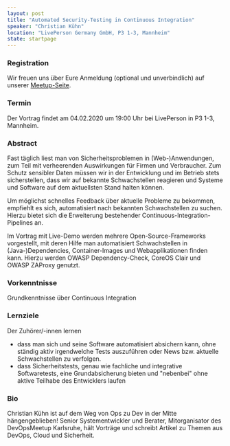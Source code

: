 ```yaml
---
layout: post
title: "Automated Security-Testing in Continuous Integration"
speaker: "Christian Kühn"
location: "LivePerson Germany GmbH, P3 1-3, Mannheim"
state: startpage
---
```


### Registration

Wir freuen uns über Eure Anmeldung (optional und unverbindlich) auf unserer [Meetup-Seite](https://www.meetup.com/de-DE/mannheim-java-usergroup/events/267885444/).

### Termin

Der Vortrag findet am 04.02.2020 um 19:00 Uhr bei LivePerson in P3 1-3, Mannheim. 

### Abstract

Fast täglich liest man von Sicherheitsproblemen in (Web-)Anwendungen, zum Teil mit verheerenden Auswirkungen für Firmen und Verbraucher. Zum Schutz sensibler Daten müssen wir in der Entwicklung und im Betrieb stets sicherstellen, dass wir auf bekannte Schwachstellen reagieren und Systeme und Software auf dem aktuellsten Stand halten können.

Um möglichst schnelles Feedback über aktuelle Probleme zu bekommen, empfiehlt es sich, automatisiert nach bekannten Schwachstellen zu suchen. Hierzu bietet sich die Erweiterung bestehender Continuous-Integration-Pipelines an.

Im Vortrag mit Live-Demo werden mehrere Open-Source-Frameworks vorgestellt, mit deren Hilfe man automatisiert Schwachstellen in (Java-)Dependencies, Container-Images und Webapplikationen finden kann. Hierzu werden OWASP Dependency-Check, CoreOS Clair und OWASP ZAProxy genutzt.

### Vorkenntnisse

Grundkenntnisse über Continuous Integration

### Lernziele

Der Zuhörer/-innen lernen
* dass man sich und seine Software automatisiert absichern kann, ohne ständig aktiv irgendwelche Tests auszuführen oder News bzw. aktuelle Schwachstellen zu verfolgen.
* dass Sicherheitstests, genau wie fachliche und integrative Softwaretests, eine Grundabsicherung bieten und "nebenbei" ohne aktive Teilhabe des Entwicklers laufen

### Bio

Christian Kühn ist auf dem Weg von Ops zu Dev in der Mitte hängengeblieben! Senior Systementwickler und Berater, Mitorganisator des DevOpsMeetup Karlsruhe, hält Vorträge und schreibt Artikel zu Themen aus DevOps, Cloud und Sicherheit.
